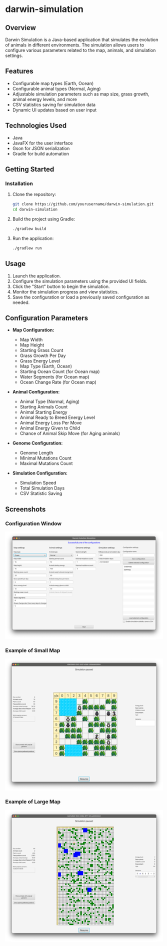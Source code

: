 # darwin-simulation



## Overview
Darwin Simulation is a Java-based application that simulates the evolution of animals in different environments. The simulation allows users to configure various parameters related to the map, animals, and simulation settings.

## Features
- Configurable map types (Earth, Ocean)
- Configurable animal types (Normal, Aging)
- Adjustable simulation parameters such as map size, grass growth, animal energy levels, and more
- CSV statistics saving for simulation data
- Dynamic UI updates based on user input

## Technologies Used
- Java
- JavaFX for the user interface
- Gson for JSON serialization
- Gradle for build automation

## Getting Started

### Installation
1. Clone the repository:
    ```sh
    git clone https://github.com/yourusername/darwin-simulation.git
    cd darwin-simulation
    ```

2. Build the project using Gradle:
    ```sh
    ./gradlew build
    ```

3. Run the application:
    ```sh
    ./gradlew run
    ```

## Usage
1. Launch the application.
2. Configure the simulation parameters using the provided UI fields.
3. Click the "Start" button to begin the simulation.
4. Monitor the simulation progress and view statistics.
5. Save the configuration or load a previously saved configuration as needed.

## Configuration Parameters
- **Map Configuration:**
    - Map Width
    - Map Height
    - Starting Grass Count
    - Grass Growth Per Day
    - Grass Energy Level
    - Map Type (Earth, Ocean)
    - Starting Ocean Count (for Ocean map)
    - Water Segments (for Ocean map)
    - Ocean Change Rate (for Ocean map)

- **Animal Configuration:**
    - Animal Type (Normal, Aging)
    - Starting Animals Count
    - Animal Starting Energy
    - Animal Ready to Breed Energy Level
    - Animal Energy Loss Per Move
    - Animal Energy Given to Child
    - Chance of Animal Skip Move (for Aging animals)

- **Genome Configuration:**
    - Genome Length
    - Minimal Mutations Count
    - Maximal Mutations Count

- **Simulation Configuration:**
    - Simulation Speed
    - Total Simulation Days
    - CSV Statistic Saving

## Screenshots

### Configuration Window

![Configuration Window](./images/configuration.png "Configuration Window")

### Example of Small Map
![Example of Small Map](./images/small_map.png "Example of small map")

### Example of Large Map
![Example of Large Map](./images/large_map.png "Example of large map")

